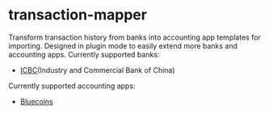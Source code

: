 # transaction-mapper

Transform transaction history from banks into accounting app templates for importing.
Designed in plugin mode to easily extend more banks and accounting apps.
Currently supported banks:
- [ICBC](https://mybank.icbc.com.cn/icbc/newperbank/perbank3/frame/frame_index.jsp)(Industry and Commercial Bank of China)

Currently supported accounting apps:
- [Bluecoins](https://www.bluecoinsapp.com/)
